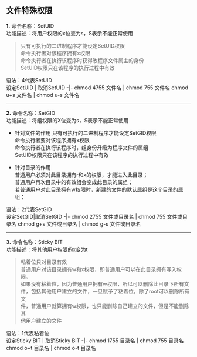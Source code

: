 ## 文件特殊权限<br/>
**1.** 命令名称：SetUID<br/>
功能描述：将用户权限的x位变为s，S表示不能正常使用<br/>
> 只有可执行的二进制程序才能设定SetUID权限<br/>
命令执行者对该程序拥有x权限<br/>
命令执行者在执行该程序时获得改程序文件属主的身份<br/>
SetUID权限只在该程序的执行过程中有效<br/>

语法：4代表SetUID<br/>
设定SetUID | 取消SetUID
-|-
chmod 4755 文件名 | chmod 755 文件名
chmod u+s 文件名 | chmod u-s 文件名
***
**2.** 命令名称：SetGID<br/>
功能描述：将组权限的X位变为s，S表示不能正常使用<br/>
* 针对文件的作用
只有可执行的二进制程序才能设定SetGID权限<br/>
命令执行者要对该程序拥有x权限<br/>
命令执行者在执行该程序时，组身份升级为程序文件的属组<br/>
SetUID权限只在该程序的执行过程中有效<br/>

* 针对目录的作用<br/>
普通用户必须对此目录拥有r和x的权限，才能进入此目录；<br/>
普通用户再次目录中的有效组会变成此目录的属组；<br/>
若普通用户对此目录拥有w权限时，新建的文件的默认属组是这个目录的属<br/>组；<br/>

语法：2代表SetGID<br/>
设定SetGID|取消SetGID
-|-
chmod 2755 文件或目录名 | chmod 755 文件或目录名
chmod g+s 文件或目录名 | chmod g-s 文件或目录名
***
**3.** 命令名称：Sticky BIT<br/>
功能描述：将其他用户权限的x变为t<br/>
> 粘着位只对目录有效<br/>
普通用户对该目录拥有w和x权限，即普通用户可以在此目录拥有写入权限。<br/>如果没有粘着位，因为普通用户拥有w权限，所以可以删除此目录下所有文<br/>件，包括其他用户建立的文件，一旦赋予了粘着位，除了root可以删除所有文<br/>件，普通用户就算拥有w权限，也只能删除自己建立的文件，但是不能删除其<br/>他用户建立的文件

语法：1代表粘着位<br/>
设定Sticky BIT | 取消Sticky BIT
-|-
chmod 1755 目录名 | chmod 755 目录名
chmod o+t 目录名 | chmod o-t 目录名